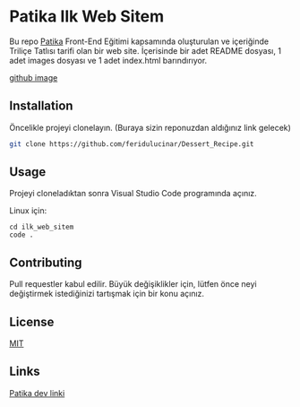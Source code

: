 # Patika Ilk Web Sitem

Bu repo [Patika](https://www.patika.dev) Front-End Eğitimi kapsamında oluşturulan ve içeriğinde Triliçe Tatlısı tarifi olan bir web site. İçerisinde bir adet README dosyası, 1 adet images dosyası ve 1 adet index.html barındırıyor.

[github image](https://www.hizliresim.com/605tdt8)

## Installation

Öncelikle projeyi clonelayın. (Buraya sizin reponuzdan aldığınız link gelecek)

```bash
git clone https://github.com/feridulucinar/Dessert_Recipe.git
```

## Usage

Projeyi cloneladıktan sonra Visual Studio Code programında açınız.

Linux için:
```linux
cd ilk_web_sitem
code .
```

## Contributing
Pull requestler kabul edilir. Büyük değişiklikler için, lütfen önce neyi değiştirmek istediğinizi tartışmak için bir konu açınız.


## License
[MIT](https://choosealicense.com/licenses/mit/)

## Links

[Patika dev linki](https://app.patika.dev/fulbaibu)